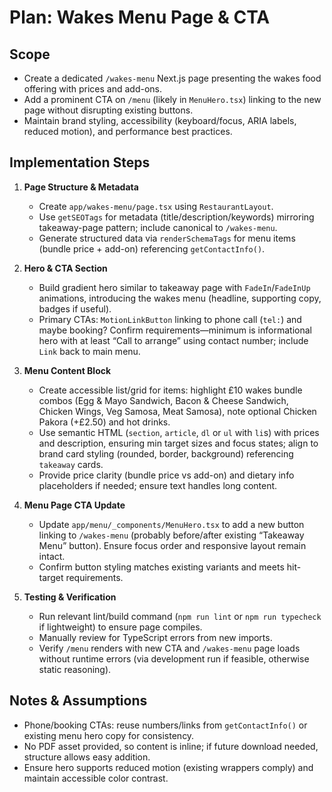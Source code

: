 # Plan: Wakes Menu Page & CTA

## Scope
- Create a dedicated `/wakes-menu` Next.js page presenting the wakes food offering with prices and add-ons.
- Add a prominent CTA on `/menu` (likely in `MenuHero.tsx`) linking to the new page without disrupting existing buttons.
- Maintain brand styling, accessibility (keyboard/focus, ARIA labels, reduced motion), and performance best practices.

## Implementation Steps
1. **Page Structure & Metadata**
   - Create `app/wakes-menu/page.tsx` using `RestaurantLayout`.
   - Use `getSEOTags` for metadata (title/description/keywords) mirroring takeaway-page pattern; include canonical to `/wakes-menu`.
   - Generate structured data via `renderSchemaTags` for menu items (bundle price + add-on) referencing `getContactInfo()`.

2. **Hero & CTA Section**
   - Build gradient hero similar to takeaway page with `FadeIn`/`FadeInUp` animations, introducing the wakes menu (headline, supporting copy, badges if useful).
   - Primary CTAs: `MotionLinkButton` linking to phone call (`tel:`) and maybe booking? Confirm requirements—minimum is informational hero with at least “Call to arrange” using contact number; include `Link` back to main menu.

3. **Menu Content Block**
   - Create accessible list/grid for items: highlight £10 wakes bundle combos (Egg & Mayo Sandwich, Bacon & Cheese Sandwich, Chicken Wings, Veg Samosa, Meat Samosa), note optional Chicken Pakora (+£2.50) and hot drinks.
   - Use semantic HTML (`section`, `article`, `dl` or `ul` with `li`s) with prices and description, ensuring min target sizes and focus states; align to brand card styling (rounded, border, background) referencing `takeaway` cards.
   - Provide price clarity (bundle price vs add-on) and dietary info placeholders if needed; ensure text handles long content.

4. **Menu Page CTA Update**
   - Update `app/menu/_components/MenuHero.tsx` to add a new button linking to `/wakes-menu` (probably before/after existing “Takeaway Menu” button). Ensure focus order and responsive layout remain intact.
   - Confirm button styling matches existing variants and meets hit-target requirements.

5. **Testing & Verification**
   - Run relevant lint/build command (`npm run lint` or `npm run typecheck` if lightweight) to ensure page compiles.
   - Manually review for TypeScript errors from new imports.
   - Verify `/menu` renders with new CTA and `/wakes-menu` page loads without runtime errors (via development run if feasible, otherwise static reasoning).

## Notes & Assumptions
- Phone/booking CTAs: reuse numbers/links from `getContactInfo()` or existing menu hero copy for consistency.
- No PDF asset provided, so content is inline; if future download needed, structure allows easy addition.
- Ensure hero supports reduced motion (existing wrappers comply) and maintain accessible color contrast.
